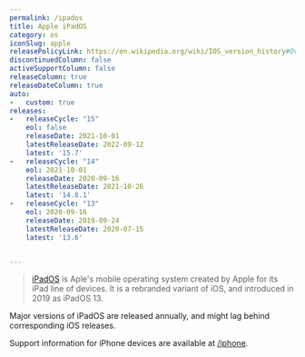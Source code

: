 ```yaml
---
permalink: /ipados
title: Apple iPadOS
category: os
iconSlug: apple
releasePolicyLink: https://en.wikipedia.org/wiki/IOS_version_history#Overview
discontinuedColumn: false
activeSupportColumn: false
releaseColumn: true
releaseDateColumn: true
auto:
-   custom: true
releases:
-   releaseCycle: "15"
    eol: false
    releaseDate: 2021-10-01
    latestReleaseDate: 2022-09-12
    latest: '15.7'
-   releaseCycle: "14"
    eol: 2021-10-01
    releaseDate: 2020-09-16
    latestReleaseDate: 2021-10-26
    latest: '14.8.1'
-   releaseCycle: "13"
    eol: 2020-09-16
    releaseDate: 2019-09-24
    latestReleaseDate: 2020-07-15
    latest: '13.6'


---
```


> [iPadOS](https://www.apple.com/ipados/) is Aple's mobile operating system created by Apple for its iPad line of devices. It is a rebranded variant of iOS, and introduced in 2019 as iPadOS 13.

Major versions of iPadOS are released annually, and might lag behind corresponding iOS releases.

Support information for iPhone devices are available at [/iphone](/iphone).
